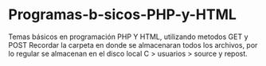 # Programas-b-sicos-PHP-y-HTML
Temas básicos  en programación PHP Y HTML, utilizando metodos GET y POST 
Recordar la carpeta en donde se almacenaran todos los archivos,
por lo regular se almacenan en el disco local C > usuarios > source 
y repost. 
